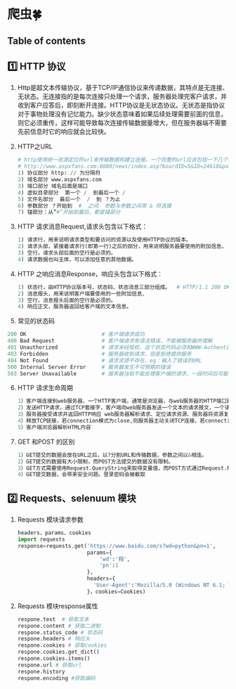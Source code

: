 # 爬虫:four_leaf_clover:

## Table of contents

<extoc></extoc>

## :one:  HTTP 协议

1. Http是超文本传输协议，基于TCP/IP通信协议来传递数据，其特点是无连接、无状态。无连接指的是每次连接只处理一个请求，服务器处理完客户请求，并收到客户应答后，即刻断开连接。HTTP协议是无状态协议。无状态是指协议对于事物处理没有记忆能力。缺少状态意味着如果后续处理需要前面的信息，则它必须重传，这样可能导致每次连接传输数据量增大，但在服务器端不需要先前信息时它的响应就会比较快。

2. HTTP之URL

   ```python 
   # http使用统一资源定位符url来传输数据和建立连接。一个完整的url应该包括一下几个部分
   # http://www.aspxfans.com:8080/news/index.asp?boardID=5&ID=24618&page=1#name
   1) 协议部分 http: // 为分隔符
   2) 域名部分 www.aspxfans.com
   3) 端口部分 域名后面是端口
   4) 虚拟目录部分  第一个 /  到最后一个 /
   5) 文件名部分  最后一个  /  到 ？为止
   6) 参数部分 ？开始到  #  之间  参数与参数之间用 & 符连接
   7) 锚部分：从“#”开始到最后，都是锚部分 
   ```

3. HTTP 请求消息Request,请求头包含以下格式：

   ```python 
   1) 请求行，用来说明请求类型和要访问的资源以及使用HTTP协议的版本。
   2) 请求头部，紧接着请求行(即第一行)之后的部分，用来说明服务器要使用的附加信息。
   3) 空行，请求头部后面的空行是必须的。
   4) 请求数据也叫主体，可以添加任意的其他数据。
   ```

4. HTTP 之响应消息Response，响应头包含以下格式：

   ```python 
   1) 状态行，由HTTP协议版本号、状态码、状态消息三部分组成。  # HTTP/1.1 200 OK
   2) 消息报头，用来说明客户端要使用的一些附加信息、
   3) 空行，消息报头后面的空行是必须的。
   4) 响应正文，服务器返回给客户端的文本信息。
   ```

5.  常见的状态码

   ```python 
   200 OK                        # 客户端请求成功
   400 Bad Request               # 客户端请求有语法错误，不能被服务器所理解
   401 Unauthorized              # 请求未经授权，这个状态代码必须和WWW-Authenticate报头域一起使用 
   403 Forbidden                 # 服务器收到请求，但是拒绝提供服务
   404 Not Found                 # 请求资源不存在，eg：输入了错误的URL
   500 Internal Server Error     # 服务器发生不可预期的错误
   503 Server Unavailable        # 服务器当前不能处理客户端的请求，一段时间后可能恢复正常
   ```

6. HTTP 请求生命周期

   ```python
   1）客户端连接到web服务器，一个HTTP客户端，通常是浏览器，与web服务器的HTTP端口建立一个TCP的套接字连接。
   2）发送HTTP请求，通过TCP套接字，客户端向web服务器发送一个文本的请求报文，一个请求报文由请求行、请求头      部、空行和请求数据4部分组成。
   3）服务器接受请求并返回HTTP响应 web服务器解析请求、定位请求资源、服务器将资源复本写到TCP套接字，由客户	端读取。一个响应由状态行、响应头部、空行和响应数据4部分组成。
   4）释放TCP链接，若connection模式为close,则服务器主动关闭TCP连接，若connection模式为keepalive,则连接	    会保持一段时间，该时间内可以继续接收请求。
   5）客户端浏览器解析HTML内容
   ```

7. GET 和POST 的区别

   ```python
   1）GET提交的数据会放在URL之后，以?分割URL和传输数据，参数之间以&相连。
   2）GET提交的数据有大小限制，而POST方法提交的数据没有限制。
   3）GET方式需要使用Request.QueryString来取得变量值，而POST方式通过Request.Form来获取变量值
   4）GET提交数据，会带来安全问题。登录密码会被截取
   ```
## :two: Requests、selenuum 模块

1. Requests 模块请求参数

   ```python
   headers、params、cookies
   import requests
   response=requests.get('https://www.baidu.com/s?wd=python&pn=1',
                         params={
                             'wd':'翔',
                             'pn':1
                         },
                         headers={
                           'User-Agent':'Mozilla/5.0 (Windows NT 6.1; WOW64) AppleWebKit/537.36 (KHTML, like Gecko) Chrome/62.0.3202.75 Safari/537.36',
                         }，cookies=Cookies)
   ```

2. Requests 模块response属性

   ```python
   respone.text  # 获取文本
   respone.content # 获取二进制
   respone.status_code # 状态码
   respone.headers # 响应头
   respone.cookies # 获取cookies
   respone.cookies.get_dict() 
   respone.cookies.items()
   respone.url # 获取url
   respone.history 
   respone.encoding #获取编码
   ```

   ​
